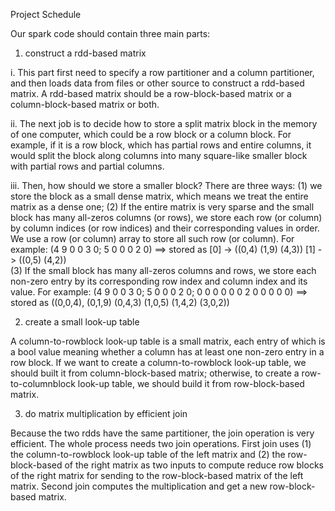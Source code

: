 Project Schedule

Our spark code should contain three main parts:

1. construct a rdd-based matrix

i. This part first need to specify a row partitioner and a column partitioner, and then loads data from files or other source to construct a rdd-based matrix. A rdd-based matrix should be a row-block-based matrix or a column-block-based matrix or both.

ii. The next job is to decide how to store a split matrix block in the memory of one computer, which could be a row block or a column block. For example, if it is a row block, which has partial rows and entire columns, it would split the block along columns into many square-like smaller block with partial rows and partial columns.

iii. Then, how should we store a smaller block? There are three ways: (1) we store the block as a small dense matrix, which means we treat the entire matrix as a dense one; (2) If the entire matrix is very sparse and the small block has many all-zeros columns (or rows), we store each row (or column) by column indices (or row indices) and their corresponding values in order. We use a row (or column) array to store all such row (or column). For example:
(4  9  0  0  3  0;
 5  0  0  0  2  0)
==> stored as
[0] -> ((0,4) (1,9) (4,3))
[1] -> ((0,5) (4,2))  
(3) If the small block has many all-zeros columns and rows, we store each non-zero entry by its corresponding row index and column index and its value. For example:
(4  9  0  0  3  0;
 5  0  0  0  2  0;
 0  0  0  0  0  0
 2  0  0  0  0  0)
==> stored as
((0,0,4), (0,1,9) (0,4,3) (1,0,5) (1,4,2) (3,0,2))

2. create a small look-up table

A column-to-rowblock look-up table is a small matrix, each entry of which is a bool value meaning whether a column has at least one non-zero entry in a row block. If we want to create a column-to-rowblock look-up table, we should built it from column-block-based matrix; otherwise, to create a row-to-columnblock look-up table, we should build it from row-block-based matrix.

3. do matrix multiplication by efficient join

Because the two rdds have the same partitioner, the join operation is very efficient. The whole process needs two join operations. First join uses (1) the column-to-rowblock look-up table of the left matrix and (2) the row-block-based of the right matrix as two inputs to compute reduce row blocks of the right matrix for sending to the  row-block-based matrix of the left matrix. Second join computes the multiplication and get a new row-block-based matrix.
